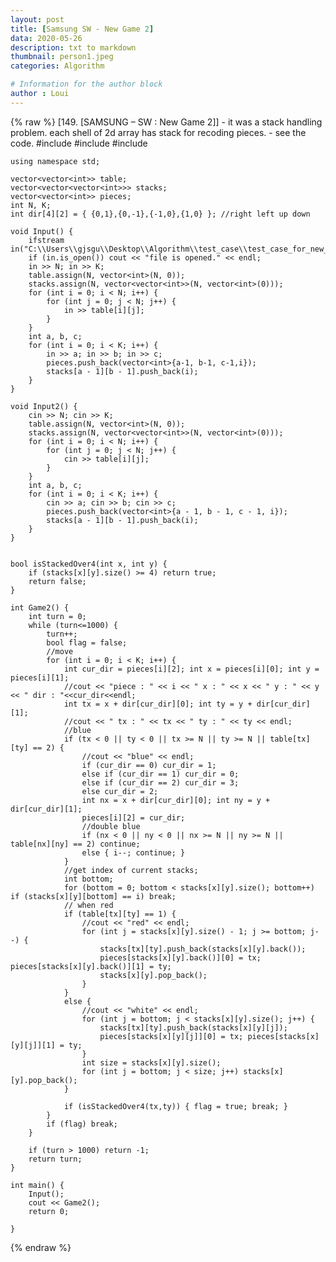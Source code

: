 ```yaml
---
layout: post
title: [Samsung SW - New Game 2]
data: 2020-05-26
description: txt to markdown
thumbnail: person1.jpeg
categories: Algorithm

# Information for the author block
author : Loui
---
```


{% raw %}
	﻿[149. [SAMSUNG – SW : New Game 2]] 
	- it was a stack handling problem. each shell of 2d array has stack for recoding pieces.
	- see the code.
	#include<iostream>
	#include<fstream>
	#include<vector>
	
	using namespace std;
	
	vector<vector<int>> table;
	vector<vector<vector<int>>> stacks;
	vector<vector<int>> pieces;
	int N, K;
	int dir[4][2] = { {0,1},{0,-1},{-1,0},{1,0} }; //right left up down
	
	void Input() {
		ifstream in("C:\\Users\\gjsgu\\Desktop\\Algorithm\\test_case\\test_case_for_new_game2.txt");
		if (in.is_open()) cout << "file is opened." << endl;
		in >> N; in >> K;
		table.assign(N, vector<int>(N, 0));
		stacks.assign(N, vector<vector<int>>(N, vector<int>(0)));
		for (int i = 0; i < N; i++) {
			for (int j = 0; j < N; j++) {
				in >> table[i][j];
			}
		}
		int a, b, c;
		for (int i = 0; i < K; i++) {
			in >> a; in >> b; in >> c;
			pieces.push_back(vector<int>{a-1, b-1, c-1,i});
			stacks[a - 1][b - 1].push_back(i);
		}
	}
	
	void Input2() {
		cin >> N; cin >> K;
		table.assign(N, vector<int>(N, 0));
		stacks.assign(N, vector<vector<int>>(N, vector<int>(0)));
		for (int i = 0; i < N; i++) {
			for (int j = 0; j < N; j++) {
				cin >> table[i][j];
			}
		}
		int a, b, c;
		for (int i = 0; i < K; i++) {
			cin >> a; cin >> b; cin >> c;
			pieces.push_back(vector<int>{a - 1, b - 1, c - 1, i});
			stacks[a - 1][b - 1].push_back(i);
		}
	}
	
	
	bool isStackedOver4(int x, int y) {
		if (stacks[x][y].size() >= 4) return true;
		return false;
	}
	
	int Game2() {
		int turn = 0;
		while (turn<=1000) {
			turn++;
			bool flag = false;
			//move
			for (int i = 0; i < K; i++) {
				int cur_dir = pieces[i][2]; int x = pieces[i][0]; int y = pieces[i][1];
				//cout << "piece : " << i << " x : " << x << " y : " << y << " dir : "<<cur_dir<<endl;
				int tx = x + dir[cur_dir][0]; int ty = y + dir[cur_dir][1];
				//cout << " tx : " << tx << " ty : " << ty << endl;
				//blue
				if (tx < 0 || ty < 0 || tx >= N || ty >= N || table[tx][ty] == 2) {
					//cout << "blue" << endl;
					if (cur_dir == 0) cur_dir = 1;
					else if (cur_dir == 1) cur_dir = 0;
					else if (cur_dir == 2) cur_dir = 3;
					else cur_dir = 2;
					int nx = x + dir[cur_dir][0]; int ny = y + dir[cur_dir][1];
					pieces[i][2] = cur_dir;
					//double blue
					if (nx < 0 || ny < 0 || nx >= N || ny >= N || table[nx][ny] == 2) continue;
					else { i--; continue; }
				}
				//get index of current stacks;
				int bottom;
				for (bottom = 0; bottom < stacks[x][y].size(); bottom++) if (stacks[x][y][bottom] == i) break;
				// when red
				if (table[tx][ty] == 1) {
					//cout << "red" << endl;
					for (int j = stacks[x][y].size() - 1; j >= bottom; j--) {
						stacks[tx][ty].push_back(stacks[x][y].back());
						pieces[stacks[x][y].back()][0] = tx; pieces[stacks[x][y].back()][1] = ty;
						stacks[x][y].pop_back();
					}
				}
				else {
					//cout << "white" << endl;
					for (int j = bottom; j < stacks[x][y].size(); j++) {
						stacks[tx][ty].push_back(stacks[x][y][j]);
						pieces[stacks[x][y][j]][0] = tx; pieces[stacks[x][y][j]][1] = ty;
					}
					int size = stacks[x][y].size();
					for (int j = bottom; j < size; j++) stacks[x][y].pop_back();
				}
			
				if (isStackedOver4(tx,ty)) { flag = true; break; }
			}
			if (flag) break;
		}
	
		if (turn > 1000) return -1;
		return turn;
	}
	
	int main() {
		Input();
		cout << Game2();
		return 0;
	
	}
	
	
	
	
	
{% endraw %}
